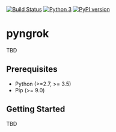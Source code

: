 [![Build Status](https://travis-ci.org/alexdlaird/pyngrok.svg?branch=master)](https://travis-ci.org/alexdlaird/pyngrok)
[![Python 3](https://pyup.io/repos/github/HeliumEdu/heliumcli/python-3-shield.svg)](https://pyup.io/repos/github/alexdlaird/pyngrok/)
[![PyPI version](https://badge.fury.io/py/pyngrok.svg)](https://badge.fury.io/py/pyngrok)


# pyngrok

TBD

## Prerequisites

* Python (>=2.7, >= 3.5)
* Pip (>= 9.0)

## Getting Started

TBD